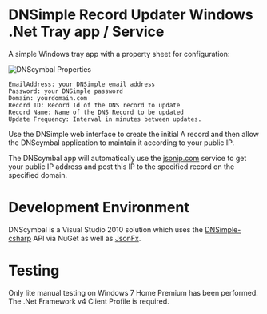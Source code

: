 DNSimple Record Updater Windows .Net Tray app / Service
=======================================================
A simple Windows tray app with a property sheet for configuration:

![DNScymbal Properties](/dwdii/DNScymbal/blob/master/readme/DnsCymbalProperties.png?raw=true "DNScymbal Properties")

    EmailAddress: your DNSimple email address
    Password: your DNSimple password
    Domain: yourdomain.com
    Record ID: Record Id of the DNS record to update
    Record Name: Name of the DNS Record to be updated
    Update Frequency: Interval in minutes between updates.

Use the DNSimple web interface to create the initial A record and then allow the DNScymbal application to maintain it according to your public IP.

The DNScymbal app will automatically use the [jsonip.com](http://jsonip.com/) service to get your public IP address
and post this IP to the specified record on the specified domain.

Development Environment
=======================
DNScymbal is a Visual Studio 2010 solution which uses the [DNSimple-csharp](https://github.com/anderly/dnsimple-csharp) API via NuGet 
as well as [JsonFx](https://github.com/jsonfx/jsonfx).

Testing
=======
Only lite manual testing on Windows 7 Home Premium has been performed. The .Net Framework v4 Client Profile is required.

